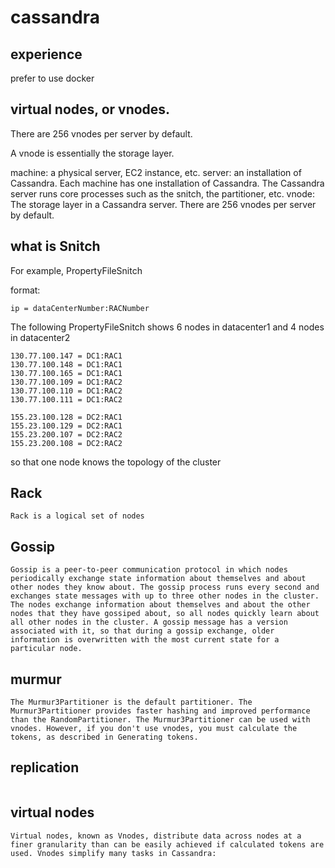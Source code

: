 # cassandra  

## experience  
prefer to use docker


## virtual nodes, or vnodes. 

There are 256 vnodes per server by default.

A vnode is essentially the storage layer.

machine: a physical server, EC2 instance, etc.
server: an installation of Cassandra. Each machine has one installation of Cassandra. The Cassandra server runs core processes such as the snitch, the partitioner, etc.
vnode: The storage layer in a Cassandra server. There are 256 vnodes per server by default.

## what is Snitch  

For example, PropertyFileSnitch  

format: 
```
ip = dataCenterNumber:RACNumber
```

The following PropertyFileSnitch shows 6 nodes in datacenter1 and 4 nodes in datacenter2 
```
130.77.100.147 = DC1:RAC1
130.77.100.148 = DC1:RAC1
130.77.100.165 = DC1:RAC1
130.77.100.109 = DC1:RAC2
130.77.100.110 = DC1:RAC2
130.77.100.111 = DC1:RAC2

155.23.100.128 = DC2:RAC1
155.23.100.129 = DC2:RAC1
155.23.200.107 = DC2:RAC2
155.23.200.108 = DC2:RAC2
```
so that one node knows the topology of the cluster

## Rack   
```
Rack is a logical set of nodes
```

## Gossip  
```
Gossip is a peer-to-peer communication protocol in which nodes periodically exchange state information about themselves and about other nodes they know about. The gossip process runs every second and exchanges state messages with up to three other nodes in the cluster. The nodes exchange information about themselves and about the other nodes that they have gossiped about, so all nodes quickly learn about all other nodes in the cluster. A gossip message has a version associated with it, so that during a gossip exchange, older information is overwritten with the most current state for a particular node.

```

## murmur

```
The Murmur3Partitioner is the default partitioner. The Murmur3Partitioner provides faster hashing and improved performance than the RandomPartitioner. The Murmur3Partitioner can be used with vnodes. However, if you don't use vnodes, you must calculate the tokens, as described in Generating tokens.

```


## replication

```

```

## virtual nodes

```
Virtual nodes, known as Vnodes, distribute data across nodes at a finer granularity than can be easily achieved if calculated tokens are used. Vnodes simplify many tasks in Cassandra:

```



